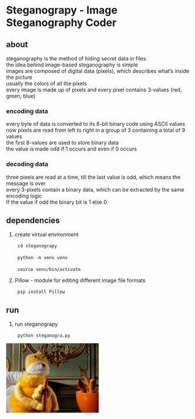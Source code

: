 <h1>Steganograpy - Image Steganography Coder</h1>

<h2> about </h2>

<p>steganography is the method of hiding secret data in files.<br>
the idea behind image-based steganography is simple<br>
images are composed of digital data (pixels), which describes what’s inside the picture<br>
usually the colors of all the pixels<br>
every image is made up of pixels and every pixel contains 3-values (red, green, blue)
</p>

<h3>encoding data</h3>
<p>every byte of data is converted to its 8-bit binary code using ASCII values<br>
now pixels are read from left to right in a group of 3 containing a total of 9 values<br>
the first 8-values are used to store binary data<br>
the value is made odd if 1 occurs and even if 0 occurs
</p>

<h3>decoding data</h3>
<p>three pixels are read at a time, till the last value is odd, which means the message is over<br>
every 3-pixels contain a binary data, which can be extracted by the same encoding logic<br>
If the value if odd the binary bit is 1 else 0
</p>

<h2> dependencies </h2>

 1) create virtual environment

         cd steganograpy

         python -m venv venv

         source venv/bin/activate

 2) Pillow - module for editing different image file formats

         pip install Pillow

<h2> run </h2>

 1) run steganograpy

         python steganogra.py

<img src="encoded-img.png" width="50%">
